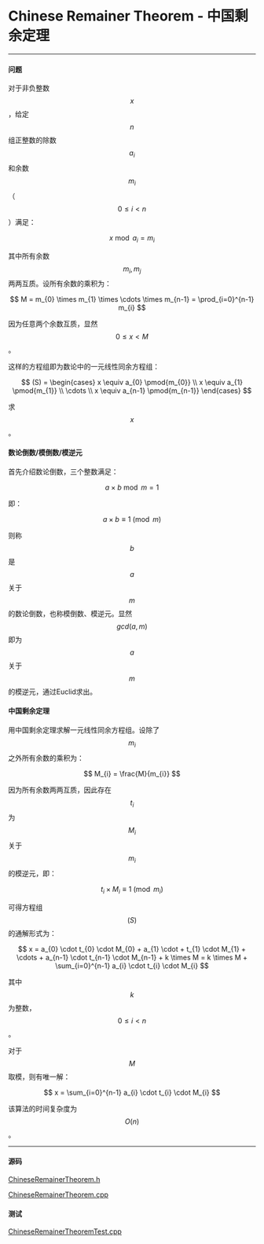 <script type="text/javascript" src="https://cdnjs.cloudflare.com/ajax/libs/mathjax/2.7.1/MathJax.js?config=TeX-AMS-MML_HTMLorMML"></script>

# Chinese Remainer Theorem - 中国剩余定理

--------

#### 问题

对于非负整数$$ x $$，给定$$ n $$组正整数的除数$$ a_{i} $$和余数$$ m_{i} $$（$$ 0 \leq i \lt n $$）满足：

$$
x \bmod a_{i} = m_{i}
$$

其中所有余数$$ m_{i}, m_{j} $$两两互质。设所有余数的乘积为：

$$
M = m_{0} \times m_{1} \times \cdots \times m_{n-1} = \prod_{i=0}^{n-1} m_{i}
$$

因为任意两个余数互质，显然$$ 0 \leq x \lt M $$。

这样的方程组即为数论中的一元线性同余方程组：

$$
(S) = 
\begin{cases}
x \equiv a_{0} \pmod{m_{0}}     \\
x \equiv a_{1} \pmod{m_{1}}     \\
\cdots                          \\
x \equiv a_{n-1} \pmod{m_{n-1}}
\end{cases}
$$

求$$ x $$。

#### 数论倒数/模倒数/模逆元

首先介绍数论倒数，三个整数满足：

$$
a \times b \bmod m = 1
$$

即：

$$
a \times b \equiv 1 \pmod{m}
$$

则称$$ b $$是$$ a $$关于$$ m $$的数论倒数，也称模倒数、模逆元。显然$$ gcd(a, m) $$即为$$ a $$关于$$ m $$的模逆元，通过Euclid求出。

#### 中国剩余定理

用中国剩余定理求解一元线性同余方程组。设除了$$ m_{i} $$之外所有余数的乘积为：

$$
M_{i} = \frac{M}{m_{i}}
$$

因为所有余数两两互质，因此存在$$ t_{i} $$为$$ M_{i} $$关于$$ m_{i} $$的模逆元，即：

$$
t_{i} \times M_{i} \equiv 1 \pmod{m_{i}}
$$

可得方程组$$ (S) $$的通解形式为：

$$
x = a_{0} \cdot t_{0} \cdot M_{0} + a_{1} \cdot + t_{1} \cdot M_{1} + \cdots + a_{n-1} \cdot t_{n-1} \cdot M_{n-1} + k \times M = k \times M + \sum_{i=0}^{n-1} a_{i} \cdot t_{i} \cdot M_{i}
$$

其中$$ k $$为整数，$$ 0 \leq i \lt n $$。

对于$$ M $$取模，则有唯一解：

$$
x = \sum_{i=0}^{n-1} a_{i} \cdot t_{i} \cdot M_{i}
$$

该算法的时间复杂度为$$ O(n) $$。

--------

#### 源码

[ChineseRemainerTheorem.h](https://github.com/linrongbin16/Way-to-Algorithm/blob/master/src/NumberTheory/ChineseRemainerTheorem.h)

[ChineseRemainerTheorem.cpp](https://github.com/linrongbin16/Way-to-Algorithm/blob/master/src/NumberTheory/ChineseRemainerTheorem.cpp)

#### 测试

[ChineseRemainerTheoremTest.cpp](https://github.com/linrongbin16/Way-to-Algorithm/blob/master/src/NumberTheory/ChineseRemainerTheoremTest.cpp)
